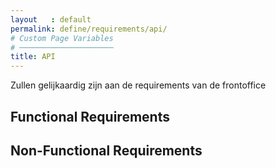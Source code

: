 ```yaml
---
layout   : default
permalink: define/requirements/api/
# Custom Page Variables
# ─────────────────────
title: API
---
```


Zullen gelijkaardig zijn aan de requirements van de frontoffice

Functional Requirements
-----------------------

Non-Functional Requirements
---------------------------